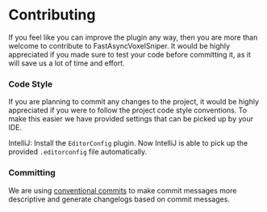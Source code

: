 # Contributing
If you feel like you can improve the plugin any way, then you are more than welcome to contribute to FastAsyncVoxelSniper. It 
would be highly appreciated if you made sure to test your code before committing it, as it will save us a lot of time and effort.

### Code Style
If you are planning to commit any changes to the project, it would be highly appreciated if you were to follow the project
code style conventions. To make this easier we have provided settings that can be picked up by your IDE.

IntelliJ: Install the `EditorConfig` plugin. Now IntelliJ is able to pick up the provided `.editorconfig` file automatically.


### Committing

We are using [conventional commits](https://www.conventionalcommits.org/en/) to make commit messages more descriptive and generate changelogs based on commit messages.
